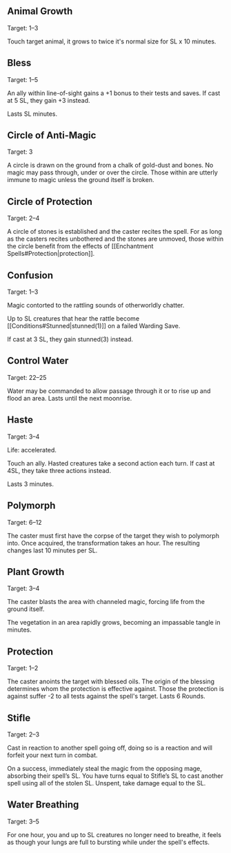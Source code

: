 ## Animal Growth
Target: 1–3

Touch target animal, it grows to twice it's normal size for SL x 10 minutes.
## Bless
Target: 1–5

An ally within line-of-sight gains a +1 bonus to their tests and saves. If cast at 5 SL, they gain +3 instead. 

Lasts SL minutes. 
## Circle of Anti-Magic
Target: 3

A circle is drawn on the ground from a chalk of gold-dust and bones. No magic may pass through, under or over the circle. Those within are utterly immune to magic unless the ground itself is broken.
## Circle of Protection
Target: 2–4

A circle of stones is established and the caster recites the spell. For as long as the casters recites unbothered and the stones are unmoved, those within the circle benefit from the effects of [[Enchantment Spells#Protection|protection]]. 
## Confusion
Target: 1–3

Magic contorted to the rattling sounds of otherworldly chatter.

Up to SL creatures that hear the rattle become [[Conditions#Stunned|stunned(1)]] on a failed Warding Save.

If cast at 3 SL, they gain stunned(3) instead.
## Control Water
Target: 22–25

Water may be commanded to allow passage through it or to rise up and flood an area. Lasts until the next moonrise.
## Haste
Target: 3–4

Life: accelerated.

Touch an ally. Hasted creatures take a second action each turn. If cast at 4SL, they take three actions instead.

Lasts 3 minutes.
## Polymorph
Target: 6–12

The caster must first have the corpse of the target they wish to polymorph into. Once acquired, the transformation takes an hour. The resulting changes last 10 minutes per SL.
## Plant Growth
Target: 3–4

The caster blasts the area with channeled magic, forcing life from the ground itself.

The vegetation in an area rapidly grows, becoming an impassable tangle in minutes. 
## Protection
Target: 1–2

The caster anoints the target with blessed oils. The origin of the blessing determines whom the protection is effective against. Those the protection is against suffer -2 to all tests against the spell's target. Lasts 6 Rounds.
## Stifle
Target: 2–3

Cast in reaction to another spell going off, doing so is a reaction and will forfeit your next turn in combat. 

On a success, immediately steal the magic from the opposing mage, absorbing their spell’s SL. You have turns equal to Stifle’s SL to cast another spell using all of the stolen SL. Unspent, take damage equal to the SL.
## Water Breathing
Target: 3–5

For one hour, you and up to SL creatures no longer need to breathe, it feels as though your lungs are full to bursting while under the spell's effects.